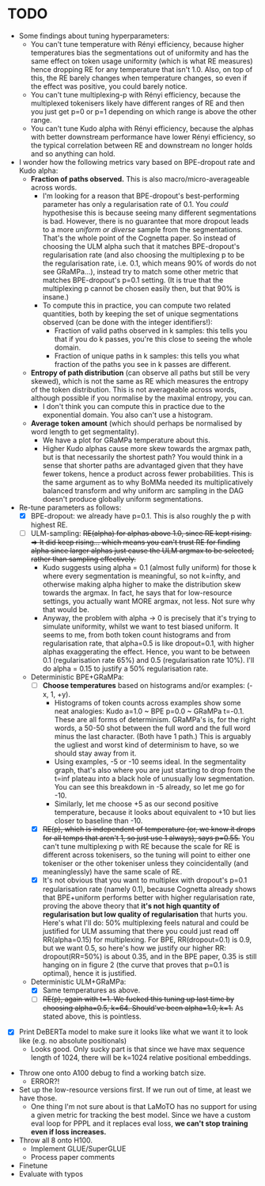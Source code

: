 # TODO
- Some findings about tuning hyperparameters:
  - You can't tune temperature with Rényi efficiency, because higher temperatures bias the segmentations out of uniformity
    and has the same effect on token usage uniformity (which is what RE measures) hence dropping RE for any temperature
    that isn't 1.0. Also, on top of this, the RE barely changes when temperature changes, so even if the effect was positive,
    you could barely notice.
  - You can't tune multiplexing-p with Rényi efficiency, because the multiplexed tokenisers likely have different ranges of RE and then you just get p=0 or p=1 depending on which range is above the other range.
  - You can't tune Kudo alpha with Rényi efficiency, because the alphas with better downstream performance have lower Rényi efficiency,
    so the typical correlation between RE and downstream no longer holds and so anything can hold.
- I wonder how the following metrics vary based on BPE-dropout rate and Kudo alpha:
  - **Fraction of paths observed.** This is also macro/micro-averageable across words.
    - I'm looking for a reason that BPE-dropout's best-performing parameter has only a regularisation rate of 0.1.
      You *could* hypothesise this is because seeing many different segmentations is bad. However, there is no guarantee
      that more dropout leads to a more *uniform or diverse* sample from the segmentations. That's the whole point of the Cognetta paper.
      So instead of choosing the ULM alpha such that it matches BPE-dropout's regularisation rate (and also choosing the
      multiplexing p to be the regularisation rate, i.e. 0.1, which means 90% of words do not see GRaMPa...), instead try to
      match some other metric that matches BPE-dropout's p=0.1 setting. (It is true that the multiplexing p cannot be chosen
      easily then, but that 90% is insane.)
    - To compute this in practice, you can compute two related quantities, both by keeping the set of unique segmentations observed (can be done with the integer identifiers!):
      - Fraction of valid paths observed in k samples: this tells you that if you do k passes, you're this close to seeing the whole domain.
      - Fraction of unique paths in k samples: this tells you what fraction of the paths you see in k passes are different.
  - **Entropy of path distribution** (can observe all paths but still be very skewed), which is not the same as RE which measures the entropy of the token distribution. This is not averageable across words, although possible if you normalise by the maximal entropy, you can.
    - I don't think you can compute this in practice due to the exponential domain. You also can't use a histogram.
  - **Average token amount** (which should perhaps be normalised by word length to get segmentality).
    - We have a plot for GRaMPa temperature about this.
    - Higher Kudo alphas cause more skew towards the argmax path, but is that necessarily the shortest path? You would think in a sense that shorter paths are advantaged given that they have fewer tokens, hence a product across fewer probabilities. This is the same argument as to why BoMMa needed its multiplicatively balanced transform and why uniform arc sampling in the DAG doesn't produce globally uniform segmentations.
- Re-tune parameters as follows:
  - [x] BPE-dropout: we already have p=0.1. This is also roughly the p with highest RE.
  - [ ] ULM-sampling: ~~RE(alpha) for alphas above 1.0, since RE kept rising. => It did keep rising... which means you can't trust RE for finding alpha since larger alphas just cause the ULM argmax to be selected, rather than sampling effectively.~~ 
    - Kudo suggests using alpha = 0.1 (almost fully uniform) for those k where every segmentation is meaningful, so not k=infty, and
      otherwise making alpha higher to make the distribution skew towards the argmax. In fact, he says that for low-resource settings,
      you actually want MORE argmax, not less. Not sure why that would be.
    - Anyway, the problem with alpha -> 0 is precisely that it's trying to simulate uniformity, whilst we want to test biased uniform. 
      It seems to me, from both token count histograms and from regularisation rate, that alpha=0.5 is like dropout=0.1, with
      higher alphas exaggerating the effect. Hence, you want to be between 0.1 (regularisation rate 65%) and 0.5 (regularisation rate 10%).
      I'll do alpha = 0.15 to justify a 50% regularisation rate.
  - Deterministic BPE+GRaMPa: 
    - [ ] **Choose temperatures** based on histograms and/or examples: (-x, 1, +y).
      - Histograms of token counts across examples show some neat analogies: Kudo a=1.0 ~ BPE p=0.0 ~ GRaMPa t=-0.1. These are all forms of determinism. GRaMPa's is, for the right words, a 50-50 shot between the full word and the full word minus the last character. (Both have 1 path.) This is arguably the ugliest and worst kind of determinism to have, so we should stay away from it.
      - Using examples, -5 or -10 seems ideal. In the segmentality graph, that's also where you are just starting to drop from the t=inf plateau into a black hole of unusually low segmentation. You can see this breakdown in -5 already, so let me go for -10.
      - Similarly, let me choose +5 as our second positive temperature, because it looks about equivalent to +10 but lies closer to baseline than -10.
    - [x] ~~RE(p), which is independent of temperature (or, we know it drops for all temps that aren't 1, so just use 1 always), says p=0.55.~~ You can't tune multiplexing p with RE because the scale for RE is different across tokenisers, so the tuning will point to either one tokeniser or the other tokeniser unless they coincidentally (and meaninglessly) have the same scale of RE.
    - [x] It's not obvious that you want to multiplex with dropout's p=0.1 regularisation rate (namely 0.1), because Cognetta already shows that BPE+uniform performs better with higher regularisation rate, proving the above theory that **it's not high quantity of regularisation but low quality of regularisation** that hurts you.
      Here's what I'll do: 50% multiplexing feels natural and could be justified for ULM assuming that there you could just read off RR(alpha=0.15) for multiplexing.
      For BPE, RR(dropout=0.1) is 0.9, but we want 0.5, so here's how we justify our higher RR: dropout(RR=50%) is about 0.35, and in the BPE paper, 0.35 is still hanging on in figure 2 (the curve that proves that p=0.1 is optimal), hence it is justified.
  - Deterministic ULM+GRaMPa: 
    - [x] Same temperatures as above.
    - [ ] ~~RE(p), again with t=1. We fucked this tuning up last time by choosing alpha=0.5, k=64. Should've been alpha=1.0, k=1.~~ As stated above, this is pointless.
- [x] Print DeBERTa model to make sure it looks like what we want it to look like (e.g. no absolute positionals)
  - Looks good. Only sucky part is that since we have max sequence length of 1024, there will be k=1024 relative positional embeddings.
- Throw one onto A100 debug to find a working batch size.
  - ERROR?!
- Set up the low-resource versions first. If we run out of time, at least we have those.
  - One thing I'm not sure about is that LaMoTO has no support for using a given metric for tracking the best model.
    Since we have a custom eval loop for PPPL and it replaces eval loss, **we can't stop training even if loss increases.**
- Throw all 8 onto H100.
  - Implement GLUE/SuperGLUE
  - Process paper comments
- Finetune
- Evaluate with typos
